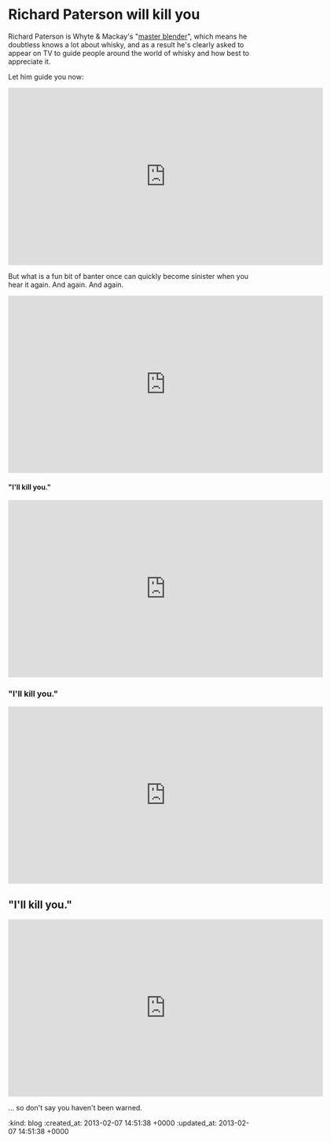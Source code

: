 Richard Paterson will kill you
==============================

Richard Paterson is Whyte & Mackay's "[master blender](http://themasterblender.com)", which means he doubtless knows a lot about whisky, and as a result he's clearly asked to appear on TV to guide people around the world of whisky and how best to appreciate it.

Let him guide you now:

<iframe width="640" height="360" src="http://www.youtube.com/embed/L2NxmZMW7Ys?end=40" frameborder="0" allowfullscreen></iframe>

But what is a fun bit of banter once can quickly become sinister when you hear it again. And again. And again.

<iframe width="640" height="360" src="http://www.youtube.com/embed/mZ5Kj5rSElE?start=36&end=41" frameborder="0" allowfullscreen></iframe>

#### "I'll kill you."

<iframe width="640" height="360" src="http://www.youtube.com/embed/EDS-InpmEnM?start=30&end=35" frameborder="0" allowfullscreen></iframe>

### "I'll kill you."

<iframe width="640" height="360" src="http://www.youtube.com/embed/frRonhQdRdQ?start=59&end=64" frameborder="0" allowfullscreen></iframe>

## "I'll kill you."

<iframe width="640" height="360" src="http://www.youtube.com/embed/pK8sL7FBlp4?start=126&end=133" frameborder="0" allowfullscreen></iframe>


... so don't say you haven't been warned.


:kind: blog
:created_at: 2013-02-07 14:51:38 +0000
:updated_at: 2013-02-07 14:51:38 +0000
